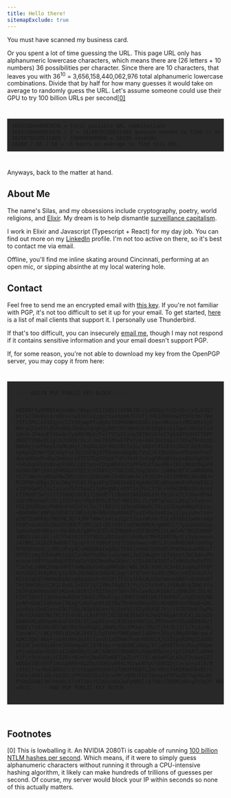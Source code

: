 ```yaml
---
title: Hello there!
sitemapExclude: true
---
```

You must have scanned my business card. 

Or you spent a lot of time guessing the URL. This page URL only has alphanumeric lowercase characters, which means there are (26 letters + 10 numbers) 36 possibilities per character. Since there are 10 characters, that leaves you with 36<sup>10</sup> = 3,656,158,440,062,976 total alphanumeric lowercase combinations. Divide that by half for how many guesses it would take on average to randomly guess the URL. Let's assume someone could use their GPU to try 100 billion URLs per second<a href="#ref0">[0]</a> 

<code>
<pre style="background-color: rgb(40, 40, 40); padding: 10px;">
3656158440062976 = total possible URL combinations
3656158440062976 / 2 = 1828079220031488 guesses needed to find it on average
1828079220031488 / 100000000000 = 18280 seconds
18280 / 60 / 60 = ~5 hours on average to find this URL
</pre>
</code>

Anyways, back to the matter at hand.

## About Me

The name's Silas, and my obsessions include cryptography, poetry, world religions, and <a href="https://elixir-lang.org" target="_blank">Elixir</a>. My dream is to help dismantle <a href="https://www.goodreads.com/book/show/26195941-the-age-of-surveillance-capitalism" target="_blank">surveillance capitalism</a>.

I work in Elixir and Javascript (Typescript + React) for my day job. You can find out more on my <a href="https://www.linkedin.com/in/jstippens/" target="_blank">LinkedIn</a> profile. I'm not too active on there, so it's best to contact me via email.

Offline, you'll find me inline skating around Cincinnati, performing at an open mic, or sipping absinthe at my local watering hole. 

## Contact

Feel free to send me an encrypted email with <a href="https://keys.openpgp.org/vks/v1/by-fingerprint/7303F01B11E7948280F12685A8379A9A5A812815" target="_blank">this key</a>. If you're not familiar with PGP, it's not too difficult to set it up for your email. To get started, <a href="https://www.openpgp.org/software/" target="_blank">here</a> is a list of mail clients that support it. I personally use Thunderbird.

If that's too difficult, you can insecurely <a href="mailto:me@silentsilas.com">email me</a>, though I may not respond if it contains sensitive information and your email doesn't support PGP.

If, for some reason, you're not able to download my key from the OpenPGP server, you may copy it from here:

<code>
<pre style="background-color: rgb(40, 40, 40); padding: 20px;">
-----BEGIN PGP PUBLIC KEY BLOCK-----

mQINBF4yUM8BEACmaN6sTWapzVS121OVll8YWk2OLLLoRD6qrhJQ+X5i/xYL6VQZ
ot/a2JHv0aiq/q9Is+/w2s6lv2/gsctazXpemJYI+Tj/HE1X089nw2YpFbfmr7Bn
29fsIPGlvl9Zqyocl7zSKywpPPidgVvl60K9UWnUOaEuiqvx9KvvxzsMDuW9sJyX
NRraCEIxhFLQ5As8OpJ9nbvIqngFgyBdrCRiVHoGlE5mIEg61zpjIgwhJ0sSeTsV
cW+d+JFkxuEfV6xBx7yq8DtMpXcFvlTV7pV1jugTKTRbVQ7kT7gbX8TbVHZFTAPF
dHOZTYR8e2Cxy15JhNQ9/VLirJmu7k5PhwFTPvY/e+44FJD4jmaJf7XFw79+QxtD
BWK4yjuhP0eskVaMbpKgt/OqDGLm3rdOo1MzTo5u/sHZ4l91cEXsZUUZCdq9xUbz
sp4pcQCHm+TUCoOyPieJhiCGFAjG7FDnHewbQpBc7VnZ/EJ3ku6OvvFDnHmUFnoT
dwzaHGexP+dbp3menacyVZFGTEgS7bp07nP+7k4hJofaqF8kqB5AuysBQoSgH28Y
+5RaOqbFbqvQcapF60bLC82ten+CDqoBRdVUtqPF9dS4fAexRK+28FcNKmUOGpP8
oOSWnZNfiKVcxP4R9UzUfEC1cVIKEn2/TXmJ50CSSgImVbr/y8RmtNT4lwARAQAB
tCJTaWxhcyBUaXBwZW5zIDxtZUBzaWxlbnRzaWxhcy5jb20+iQI4BBMBCAAiBQJe
MlDPAhsDBgsJCAcDAgYVCAIJCgsEFgIDAQIeAQIXgAAKCRCoN5qaWoEoFUdaEACJ
x3QP6QwM5TsLCa1aoV5T2hyaCLtaR+gWhc4OYTIsjM/C3f6C+VRHC0M6U3Ul6/oV
C71MyBF2wriTIfz990QtHYXjJ1QmdP7ltBehYIW6ZU0Gz9lY8jbl47CfzRo+MYAA
odZtMHyUAdllU/jZ32Fan/+OpFR55cB7nT+MAlXhL/LrVRfqfwccLDsq7+7u4+vi
F01ZOUOEppiPH0QnVtKEoC+L5ujTtBO1YISEH/eOGWy0LTXzyQJEngkWNqVCbisv
+Db0hNklyNPus56G0JsiNGj4j0+0RnlRu6Om6Z7vzZ+Vwse4CVwj1jpiavhvtaX+
pZdfZcmhK0pTWQ5MC3QrXJMFlWWwTo4leuIgr53sa+WhxkrfiL+OYh6z1wkKremp
Xh9PsGo4GVLCHaZ0lHDDftDMcJaI+DEt5DFCnmYWmBMbX/gWAKCCT7yasbXnhCup
SpDxdmmD4RKavrnNc48cG7gBPm3C8lnbZMNqHb+J5F9DQMS2xLwb54V7BCZCHdQP
zBD2zibUi8ljsG7XSAt0JVt5Y9B3LzQt2aqUtshUBvU7MkRIUM7MytLsXypzmuun
/A7BMiJk2BZFOw8HblTp/q+YrtVU0jPjn5fCGUshwwt+06YLXtouRRBSBAfU8f0y
9FXMZnazd/ju0NLUFxy4CuA6QA6aIxgdq1TF8SI+mbkCDQReMlDPARAA1wb9QCsT
HdTQ1smg3Uk6eNhiUq5lscHefhuQ9/vvGyxmiL3w52WwgU+18fKAoetZWC8dnvPH
e/ooeiA9YFbaHhqUfQYuwIoY3HZ0wo0wCA5mr/st6i08tWJU9TvfxR66sRoSyTYY
TJa7wLjWW63h6puHP8lVWNp8mVU4bqW9REWsrW0L3KA/XSHL5C8+EC/oq8g3YPQP
AVn2QkC4k8yBd/p1c4DkIGcHASe1H3s0Lbgol4r8fvarkudQcZMQxtv0Z5LHuk7v
RI1b5qGQTeW9Wab1BXsg0gqa1ut+9IO3tfY2cs1k0sALDZeCmmosDBATvQvkKnBf
7HjSKKO8zc5JK2L8vXLJxOJFlUl2XHufAqQ/JjYcrLCfcYvPiJrKAy8zgZKWLkYu
583FqOkhhouV8fxKzu4/DZKYJ/OZTOezYTNV+JFvIww9pzkaSH/i1QMK1NlZhL4E
EIFFI8O55j3mVkp4wH2mKj6mH2zPDaDlgojXHR7ZxWILH0Jl8wPOdla5gQ5KOzNB
pvAP+GxWIxQKxumj36agYx0ulum9tX67OwTNx6HcRKwyEDc4Em0DRdaCMmq0+GNL
aio9yycDwA1exuI9cfSXp/BIpI0Lk+/hJ2uVV1/CFyXbXQEJYj//97B7QsW/kgPk
lWvh1AV8OfNoTRCTdletNLvL6vPYHfJ01GEAEQEAAYkCHwQYAQgACQUCXjJQzwIb
DAAKCRCoN5qaWoEoFUX5D/9lLwp0IuvoL8ZQ1esVWX1yLJMFhvw93QSpQBB9dbz1
HU6FsTxO2XkcRlCWnI6SImyRUgCLJReMu7DzJPKkAxJVU/Tjhk3bjSj1JTu3yuNi
lbn+W+C/LNEyYRPidihGKJ485J/lpTd+nfRNEpbmllwDMr+IUvytXKpGR9WcqwLd
hpKc2Q9/4KQ+jaxmt6Ws2q10llavdV1aZDkNfFe9rM4VELX/U2ZSpeROMgS2Ad0D
VKIOCIm58Ou46rmJ4VeHgwDCiXfK7gvrrmXDdNCzAGq/X7jqRV67X+ojRxuY8QAm
pVjnxbuDp+OS6taI2wB4GDyS1wKlXAKVdl8N8AKhu3qqdB9pcey1pt2XVATLn89m
X1fLr3cVuvAjzCDZ8+rNlmtnINwDV5m687SpZLnflTblzK6mPGyLAQuF3vxwqSZ7
WQGbSlBEo5VF10wipGR8+8UZDsS5Q93uO94iYGzwU6YpUl6QOIDjCvcao+ydi6/M
z9tELT+svDuCADGdJ/3rut9apDVXbH0lS7QW3FUO8TLZm/VNYoTeKDXBeD6XQCri
CnPei46BlsUL+pcOiczPPSX0sSLefQcwfMfs9DRiFbCfkmzpsFM7ox8F7wpXKsBt
P5OmZ64Wj3MJVoQ6LU7jXT20cYQ3AVybAX2wFpNRQlcAfhBvZ3UQN1dHvyEtSp2f
HQ==
=QctL
-----END PGP PUBLIC KEY BLOCK-----
</pre>
</code>

## Footnotes

<span id="ref0">[0]</span> This is lowballing it. An NVIDIA 2080Ti is capable of running <a href="https://nitter.dark.fail/hashcat/status/1095807014079512579" target="_blank">100 billion NTLM hashes per second</a>. Which means, if it were to simply guess alphanumeric characters without running it through a CPU-intensive hashing algorithm, it likely can make hundreds of trillions of guesses per second. Of course, my server would block your IP within seconds so none of this actually matters.